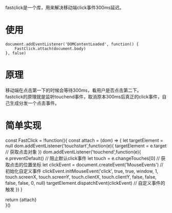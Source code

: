 fastclick是一个库，用来解决移动端click事件300ms延迟。

# 使用
```
document.addEventListener('DOMContentLoaded', function() {
    FastClick.attach(document.body)
}, false)
```

# 原理
移动端在点击第一下的时候会等待300ms，看用户是否点击第二下。<br>
fastclick的原理就是监听touchend事件，取消原本300ms后真正的click事件，自己生成分发一个点击事件。

# 简单实现
const FastClick = !function(){
  const attach = (dom) => {
    let targetElement = null
    dom.addEventListener('touchstart',function(e){
      targetElement = e.target  // 获取点击对象
    })
    dom.addEventListener('touchend',function(e){
      e.preventDefault()  // 阻止默认click事件
      let touch = e.changeTouches[0]  // 获取点击的位置坐标
      let clickEvent = document.createEvent('MouseEvents')
      // 初始化自定义事件
      clickEvent.initMouseEvent('click', true, true, window, 1, touch.screenX, touch.screenY, touch.clientX, touch.clientY, false, false, false, false, 0, null)
      targetElement.dispatchEvent(clickEvent)  // 自定义事件的触发
    })
  }
  
  return {attach}  
}()

